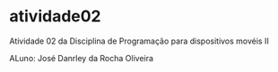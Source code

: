 # atividade02

Atividade 02 da Disciplina de Programação para dispositivos movéis II

ALuno: José Danrley da Rocha Oliveira
